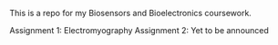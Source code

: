 This is a repo for my Biosensors and Bioelectronics coursework.

Assignment 1: Electromyography 
Assignment 2: Yet to be announced
